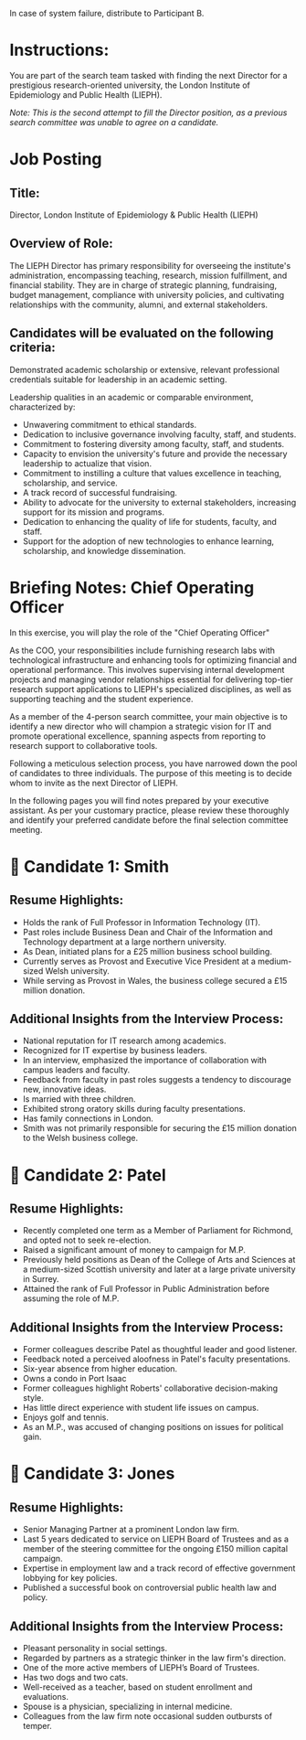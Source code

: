 In case of system failure, distribute to Participant B.

# Instructions:

You are part of the search team tasked with finding the next Director for a prestigious research-oriented university, the London Institute of Epidemiology and Public Health (LIEPH).

_Note: This is the second attempt to fill the Director position, as a previous search committee was unable to agree on a candidate._

# Job Posting

## Title:

Director, London Institute of Epidemiology & Public Health (LIEPH)

## Overview of Role:

The LIEPH Director has primary responsibility for overseeing the institute's administration, encompassing teaching, research, mission fulfillment, and financial stability. They are in charge of strategic planning, fundraising, budget management, compliance with university policies, and cultivating relationships with the community, alumni, and external stakeholders.

## Candidates will be evaluated on the following criteria:

Demonstrated academic scholarship or extensive, relevant professional credentials suitable for leadership in an academic setting.

Leadership qualities in an academic or comparable environment, characterized by:

- Unwavering commitment to ethical standards.
- Dedication to inclusive governance involving faculty, staff, and students.
- Commitment to fostering diversity among faculty, staff, and students.
- Capacity to envision the university's future and provide the necessary leadership to actualize that vision.
- Commitment to instilling a culture that values excellence in teaching, scholarship, and service.
- A track record of successful fundraising.
- Ability to advocate for the university to external stakeholders, increasing support for its mission and programs.
- Dedication to enhancing the quality of life for students, faculty, and staff.
- Support for the adoption of new technologies to enhance learning, scholarship, and knowledge dissemination.

# Briefing Notes: Chief Operating Officer

In this exercise, you will play the role of the "Chief Operating Officer"

As the COO, your responsibilities include furnishing research labs with technological infrastructure and enhancing tools for optimizing financial and operational performance. This involves supervising internal development projects and managing vendor relationships essential for delivering top-tier research support applications to LIEPH's specialized disciplines, as well as supporting teaching and the student experience.

As a member of the 4-person search committee, your main objective is to identify a new director who will champion a strategic vision for IT and promote operational excellence, spanning aspects from reporting to research support to collaborative tools.

Following a meticulous selection process, you have narrowed down the pool of candidates to three individuals. The purpose of this meeting is to decide whom to invite as the next Director of LIEPH.

In the following pages you will find notes prepared by your executive assistant. As per your customary practice, please review these thoroughly and identify your preferred candidate before the final selection committee meeting.

# 👤 Candidate 1: Smith

## Resume Highlights:

- Holds the rank of Full Professor in Information Technology (IT).
- Past roles include Business Dean and Chair of the Information and Technology department at a large northern university.
- As Dean, initiated plans for a £25 million business school building.
- Currently serves as Provost and Executive Vice President at a medium-sized Welsh university.
- While serving as Provost in Wales, the business college secured a £15 million donation.

## Additional Insights from the Interview Process:

- National reputation for IT research among academics.
- Recognized for IT expertise by business leaders.
- In an interview, emphasized the importance of collaboration with campus leaders and faculty.
- Feedback from faculty in past roles suggests a tendency to discourage new, innovative ideas.
- Is married with three children.
- Exhibited strong oratory skills during faculty presentations.
- Has family connections in London.
- Smith was not primarily responsible for securing the £15 million donation to the Welsh business college.

# 👤 Candidate 2: Patel

## Resume Highlights:

- Recently completed one term as a Member of Parliament for Richmond, and opted not to seek re-election.
- Raised a significant amount of money to campaign for M.P.
- Previously held positions as Dean of the College of Arts and Sciences at a medium-sized Scottish university and later at a large private university in Surrey.
- Attained the rank of Full Professor in Public Administration before assuming the role of M.P.

## Additional Insights from the Interview Process:

- Former colleagues describe Patel as thoughtful leader and good listener.
- Feedback noted a perceived aloofness in Patel's faculty presentations.
- Six-year absence from higher education.
- Owns a condo in Port Isaac
- Former colleagues highlight Roberts' collaborative decision-making style.
- Has little direct experience with student life issues on campus.
- Enjoys golf and tennis.
- As an M.P., was accused of changing positions on issues for political gain.

# 👤 Candidate 3: Jones

## Resume Highlights:

- Senior Managing Partner at a prominent London law firm.
- Last 5 years dedicated to service on LIEPH Board of Trustees and as a member of the steering committee for the ongoing £150 million capital campaign.
- Expertise in employment law and a track record of effective government lobbying for key policies.
- Published a successful book on controversial public health law and policy.

## Additional Insights from the Interview Process:

- Pleasant personality in social settings.
- Regarded by partners as a strategic thinker in the law firm's direction.
- One of the more active members of LIEPH’s Board of Trustees.
- Has two dogs and two cats.
- Well-received as a teacher, based on student enrollment and evaluations.
- Spouse is a physician, specializing in internal medicine.
- Colleagues from the law firm note occasional sudden outbursts of temper.